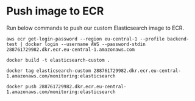 # Push image to ECR
Run below commands to push our custom Elasticsearch image to ECR.
```
aws ecr get-login-password --region eu-central-1 --profile backend-test | docker login --username AWS --password-stdin 288761729982.dkr.ecr.eu-central-1.amazonaws.com
```

```
docker build -t elasticsearch-custom .
```

```
docker tag elasticsearch-custom 288761729982.dkr.ecr.eu-central-1.amazonaws.com/monitoring:elasticsearch
```

```
docker push 288761729982.dkr.ecr.eu-central-1.amazonaws.com/monitoring:elasticsearch
```